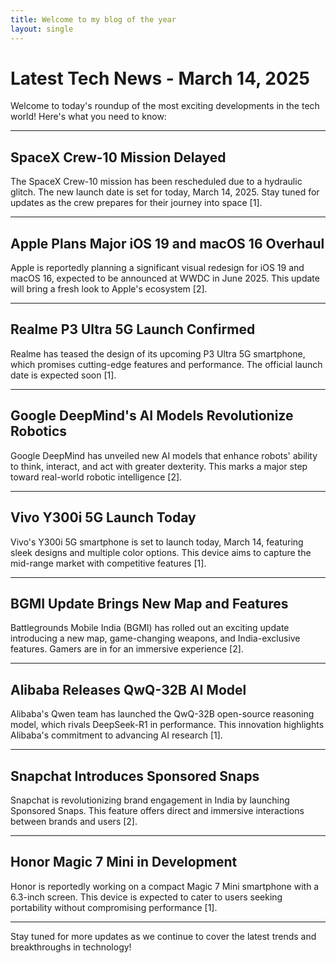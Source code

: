 ```yaml
---
title: Welcome to my blog of the year
layout: single
---
```


# Latest Tech News - March 14, 2025

Welcome to today's roundup of the most exciting developments in the tech world! Here's what you need to know:

---

## **SpaceX Crew-10 Mission Delayed**
The SpaceX Crew-10 mission has been rescheduled due to a hydraulic glitch. The new launch date is set for today, March 14, 2025. Stay tuned for updates as the crew prepares for their journey into space [1].

---

## **Apple Plans Major iOS 19 and macOS 16 Overhaul**
Apple is reportedly planning a significant visual redesign for iOS 19 and macOS 16, expected to be announced at WWDC in June 2025. This update will bring a fresh look to Apple's ecosystem [2].

---

## **Realme P3 Ultra 5G Launch Confirmed**
Realme has teased the design of its upcoming P3 Ultra 5G smartphone, which promises cutting-edge features and performance. The official launch date is expected soon [1].

---

## **Google DeepMind's AI Models Revolutionize Robotics**
Google DeepMind has unveiled new AI models that enhance robots' ability to think, interact, and act with greater dexterity. This marks a major step toward real-world robotic intelligence [2].

---

## **Vivo Y300i 5G Launch Today**
Vivo's Y300i 5G smartphone is set to launch today, March 14, featuring sleek designs and multiple color options. This device aims to capture the mid-range market with competitive features [1].

---

## **BGMI Update Brings New Map and Features**
Battlegrounds Mobile India (BGMI) has rolled out an exciting update introducing a new map, game-changing weapons, and India-exclusive features. Gamers are in for an immersive experience [2].

---

## **Alibaba Releases QwQ-32B AI Model**
Alibaba's Qwen team has launched the QwQ-32B open-source reasoning model, which rivals DeepSeek-R1 in performance. This innovation highlights Alibaba's commitment to advancing AI research [1].

---

## **Snapchat Introduces Sponsored Snaps**
Snapchat is revolutionizing brand engagement in India by launching Sponsored Snaps. This feature offers direct and immersive interactions between brands and users [2].

---

## **Honor Magic 7 Mini in Development**
Honor is reportedly working on a compact Magic 7 Mini smartphone with a 6.3-inch screen. This device is expected to cater to users seeking portability without compromising performance [1].

---

Stay tuned for more updates as we continue to cover the latest trends and breakthroughs in technology!
